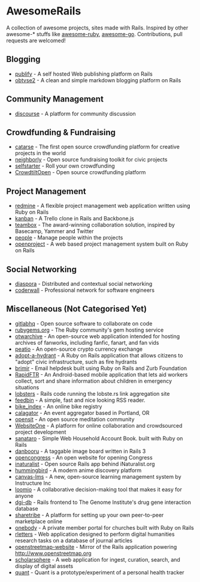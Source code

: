 # AwesomeRails

A collection of awesome projects, sites made with Rails. Inspired by other awesome-* stuffs like [awesome-ruby](https://github.com/Sdogruyol/awesome-ruby), [awesome-go](https://github.com/avelino/awesome-go).
Contributions, pull requests are welcomed!

## Blogging

* [publify](https://github.com/publify/publify) - A self hosted Web publishing platform on Rails
* [obtvse2](https://github.com/natew/obtvse2) - A clean and simple markdown blogging platform on Rails

## Community Management

* [discourse](https://github.com/discourse/discourse) - A platform for community discussion

## Crowdfunding & Fundraising

* [catarse](https://github.com/catarse/catarse) - The first open source crowdfunding platform for creative projects in the world
* [neighborly](https://github.com/neighborly/neighborly) - Open source fundraising toolkit for civic projects
* [selfstarter](https://github.com/lockitron/selfstarter) - Roll your own crowdfunding
* [CrowdtiltOpen](https://github.com/Crowdtilt/CrowdtiltOpen) - Open source crowdfunding platform

## Project Management

* [redmine](https://github.com/edavis10/redmine) - A flexible project management web application written using Ruby on Rails
* [kanban](https://github.com/somlor/kanban) - A Trello clone in Rails and Backbone.js
* [teambox](https://github.com/teambox/teambox) - The award-winning collaboration solution, inspired by Basecamp, Yammer and Twitter
* [people](https://github.com/netguru/people) - Manage people within the projects
* [openproject](https://github.com/opf/openproject) - A web based project management system built on Ruby on Rails

## Social Networking

* [diaspora](https://github.com/diaspora/diaspora) - Distributed and contextual social networking
* [coderwall](https://github.com/assemblymade/coderwall) - Professional network for software engineers

## Miscellaneous (Not Categorised Yet)

* [gitlabhq](https://github.com/gitlabhq/gitlabhq) - Open source software to collaborate on code
* [rubygems.org](https://github.com/rubygems/rubygems.org) - The Ruby community's gem hosting service
* [otwarchive](https://github.com/otwcode/otwarchive) - An open-source web application intended for hosting archives of fanworks, including fanfic, fanart, and fan vids
* [peatio](https://github.com/peatio/peatio) - An open-source crypto currency exchange
* [adopt-a-hydrant](https://github.com/codeforamerica/adopt-a-hydrant) - A Ruby on Rails application that allows citizens to "adopt" civic infrastructure, such as fire hydrants
* [brimir](https://github.com/ivaldi/brimir) - Email helpdesk built using Ruby on Rails and Zurb Foundation
* [RapidFTR](https://github.com/rapidftr/RapidFTR) - An Android-based mobile application that lets aid workers collect, sort and share information about children in emergency situations
* [lobsters](https://github.com/jcs/lobsters) - Rails code running the lobste.rs link aggregation site
* [feedbin](https://github.com/feedbin/feedbin) - A simple, fast and nice looking RSS reader.
* [bike_index](https://github.com/bikeindex/bike_index) - An online bike registry
* [calagator](https://github.com/calagator/calagator) - An event aggregator based in Portland, OR
* [opensit](https://github.com/danbartlett/opensit) - An open source meditation community
* [WebsiteOne](https://github.com/AgileVentures/WebsiteOne) - A platform for online collaboration and crowdsourced project development
* [sanataro](https://github.com/kaznum/sanataro) - Simple Web Household Account Book. built with Ruby on Rails
* [danbooru](https://github.com/r888888888/danbooru) - A taggable image board written in Rails 3
* [opencongress](https://github.com/sunlightlabs/opencongress) - An open website for opening Congress
* [inaturalist](https://github.com/inaturalist/inaturalist) - Open source Rails app behind iNaturalist.org
* [hummingbird](https://github.com/hummingbird-me/hummingbird) - A modern anime discovery platform
* [canvas-lms](https://github.com/instructure/canvas-lms) - A new, open-source learning management system by Instructure Inc
* [loomio](https://github.com/loomio/loomio) - A collaborative decision-making tool that makes it easy for anyone
* [dgi-db](https://github.com/genome/dgi-db) - Rails frontend to The Genome Institute's drug gene interaction database
* [sharetribe](https://github.com/sharetribe/sharetribe) - A platform for setting up your own peer-to-peer marketplace online
* [onebody](https://github.com/churchio/onebody) - A private member portal for churches built with Ruby on Rails
* [rletters](https://github.com/rletters/rletters) - Web application designed to perform digital humanities research tasks on a database of journal articles
* [openstreetmap-website](https://github.com/openstreetmap/openstreetmap-website) - Mirror of the Rails application powering http://www.openstreetmap.org
* [scholarsphere](https://github.com/psu-stewardship/scholarsphere) - A web application for ingest, curation, search, and display of digital assets
* [quant](https://github.com/getquant/quant) - Quant is a prototype/experiment of a personal health tracker

